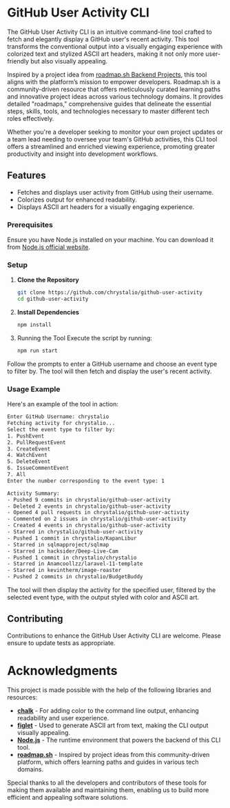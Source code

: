 # GitHub User Activity CLI

The GitHub User Activity CLI is an intuitive command-line tool crafted to fetch and elegantly display a GitHub user's recent activity. This tool transforms the conventional output into a visually engaging experience with colorized text and stylized ASCII art headers, making it not only more user-friendly but also visually appealing.

Inspired by a project idea from [roadmap.sh Backend Projects](https://roadmap.sh/backend/projects), this tool aligns with the platform’s mission to empower developers. Roadmap.sh is a community-driven resource that offers meticulously curated learning paths and innovative project ideas across various technology domains. It provides detailed "roadmaps," comprehensive guides that delineate the essential steps, skills, tools, and technologies necessary to master different tech roles effectively.

Whether you're a developer seeking to monitor your own project updates or a team lead needing to oversee your team's GitHub activities, this CLI tool offers a streamlined and enriched viewing experience, promoting greater productivity and insight into development workflows.

## Features
- Fetches and displays user activity from GitHub using their username.
- Colorizes output for enhanced readability.
- Displays ASCII art headers for a visually engaging experience.

### Prerequisites
Ensure you have Node.js installed on your machine. You can download it from [Node.js official website](https://nodejs.org/).

### Setup
1. **Clone the Repository**
   ```bash
   git clone https://github.com/chrystalio/github-user-activity
   cd github-user-activity
   ```
2. **Install Dependencies**
   ```bash
   npm install
   ```
3. Running the Tool Execute the script by running:
    ```bash
    npm run start
    ```

Follow the prompts to enter a GitHub username and choose an event type to filter by. The tool will then fetch and display the user's recent activity.

### Usage Example
Here's an example of the tool in action:

```bash
Enter GitHub Username: chrystalio
Fetching activity for chrystalio...
Select the event type to filter by:
1. PushEvent
2. PullRequestEvent
3. CreateEvent
4. WatchEvent
5. DeleteEvent
6. IssueCommentEvent
7. All
Enter the number corresponding to the event type: 1

Activity Summary:
- Pushed 9 commits in chrystalio/github-user-activity
- Deleted 2 events in chrystalio/github-user-activity
- Opened 4 pull requests in chrystalio/github-user-activity
- Commented on 2 issues in chrystalio/github-user-activity
- Created 4 events in chrystalio/github-user-activity
- Starred in chrystalio/github-user-activity
- Pushed 1 commit in chrystalio/KapanLibur
- Starred in sqlmapproject/sqlmap
- Starred in hacksider/Deep-Live-Cam
- Pushed 1 commit in chrystalio/chrystalio
- Starred in Anamcoollzz/laravel-11-template
- Starred in kevintherm/image-roaster
- Pushed 2 commits in chrystalio/BudgetBuddy
```

The tool will then display the activity for the specified user, filtered by the selected event type, with the output styled with color and ASCII art.

## Contributing
Contributions to enhance the GitHub User Activity CLI are welcome. Please ensure to update tests as appropriate.

# Acknowledgments

This project is made possible with the help of the following libraries and resources:

- **[chalk](https://www.npmjs.com/package/chalk)** - For adding color to the command line output, enhancing readability and user experience.
- **[figlet](https://www.npmjs.com/package/figlet)** - Used to generate ASCII art from text, making the CLI output visually appealing.
- **[Node.js](https://nodejs.org/)** - The runtime environment that powers the backend of this CLI tool.
- **[roadmap.sh](https://roadmap.sh/)** - Inspired by project ideas from this community-driven platform, which offers learning paths and guides in various tech domains.

Special thanks to all the developers and contributors of these tools for making them available and maintaining them, enabling us to build more efficient and appealing software solutions.
